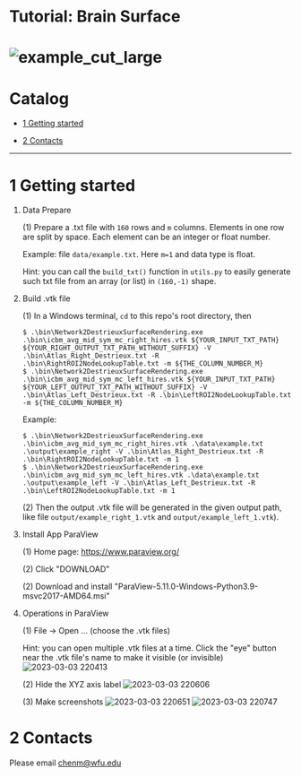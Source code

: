 Tutorial: Brain Surface
===========================
![example_cut_large](https://user-images.githubusercontent.com/90367338/222876855-b490619d-d949-4c26-981c-b81076bc8432.png)
===========================

# Catalog


* [1 Getting started](#1-getting-started)

* [2 Contacts](#2-contacts)


****


# 1 Getting started

1. Data Prepare

   (1) Prepare a .txt file with `160` rows and `m` columns. Elements in one row are split by space. Each element can be an integer or float number.

   Example: file `data/example.txt`. Here `m=1` and data type is float.

   Hint: you can call the `build_txt()` function in `utils.py` to easily generate such txt file from an array (or list) in `(160,-1)` shape.

2. Build .vtk file

   (1) In a Windows terminal, `cd` to this repo's root directory, then

   ```shell
   $ .\bin\Network2DestrieuxSurfaceRendering.exe .\bin\icbm_avg_mid_sym_mc_right_hires.vtk ${YOUR_INPUT_TXT_PATH} ${YOUR_RIGHT_OUTPUT_TXT_PATH_WITHOUT_SUFFIX} -V .\bin\Atlas_Right_Destrieux.txt -R .\bin\RightROI2NodeLookupTable.txt -m ${THE_COLUMN_NUMBER_M}
   $ .\bin\Network2DestrieuxSurfaceRendering.exe .\bin\icbm_avg_mid_sym_mc_left_hires.vtk ${YOUR_INPUT_TXT_PATH} ${YOUR_LEFT_OUTPUT_TXT_PATH_WITHOUT_SUFFIX} -V .\bin\Atlas_Left_Destrieux.txt -R .\bin\LeftROI2NodeLookupTable.txt -m ${THE_COLUMN_NUMBER_M}
   ```

   Example: 
   
   ```shell
   $ .\bin\Network2DestrieuxSurfaceRendering.exe .\bin\icbm_avg_mid_sym_mc_right_hires.vtk .\data\example.txt .\output\example_right -V .\bin\Atlas_Right_Destrieux.txt -R .\bin\RightROI2NodeLookupTable.txt -m 1
   $ .\bin\Network2DestrieuxSurfaceRendering.exe .\bin\icbm_avg_mid_sym_mc_left_hires.vtk .\data\example.txt .\output\example_left -V .\bin\Atlas_Left_Destrieux.txt -R .\bin\LeftROI2NodeLookupTable.txt -m 1
   ```

   (2) Then the output .vtk file will be generated in the given output path, like file `output/example_right_1.vtk` and `output/example_left_1.vtk`).

3. Install App ParaView

   (1) Home page: https://www.paraview.org/
   
   (2) Click "DOWNLOAD"
   
   (2) Download and install "ParaView-5.11.0-Windows-Python3.9-msvc2017-AMD64.msi"

4. Operations in ParaView
   
   (1) File -> Open ... (choose the .vtk files)
   
   Hint: you can open multiple .vtk files at a time. Click the "eye" button near the .vtk file's name to make it visible (or invisible)
![2023-03-03 220413](https://user-images.githubusercontent.com/90367338/222872912-81d61f42-ca82-47d1-9acf-47dde1f703b0.png)

   (2) Hide the XYZ axis label
![2023-03-03 220606](https://user-images.githubusercontent.com/90367338/222872921-2806613b-c242-403c-a5ee-4840b8387dcb.png)

   (3) Make screenshots
![2023-03-03 220651](https://user-images.githubusercontent.com/90367338/222872931-82dd26f6-f176-4baf-bba2-f8042580e41b.png)
![2023-03-03 220747](https://user-images.githubusercontent.com/90367338/222872934-6c483e6f-fb1b-4419-bbb9-b2ed611570a4.png)

# 2 Contacts


Please email chenm@wfu.edu




